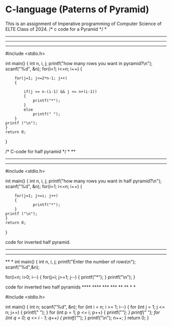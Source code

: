 # C-language (Paterns of Pyramid)
This is an assignment of Imperative programming of Computer Science of ELTE Class of 2024.
/* c code for a Pyramid */
    *
   ***
  *****
 *******
#include <stdio.h>

int main()
{
    int n, i, j;
    printf("how many rows you want in pyramid?\n");
    scanf("%d", &n);
    for(i=1; i<=n; i++) 
    {
        
        for(j=1; j<=2*n-1; j++) 
        {
            
            if(j >= n-(i-1) && j <= n+(i-1))
            {
                printf("*");
            }
            else
                printf(" ");
        }
    printf ("\n");
    }
    return 0;
}

/* C-code for half pyramid */
*
**
***
****
#include <stdio.h>

int main()
{
    int n, i, j;
    printf("how many rows you want in half pyramid?\n");
    scanf("%d", &n);
    for(i=1; i<=n; i++) 
    {
        
        for(j=1; j<=i; j++) 
        {
                printf("*");
        }
    printf ("\n");
    }
    return 0;
}

code for inverted half pyramid.
****
***
**
*
int main()
{
  int n, i, j;
  printf("Enter the number of rows\n");
  scanf("%d",&n);

  for(i=n; i>0; i--)
  {
    for(j=i; j>=1; j--)
    {
      printf("*");
    }
    printf("\n");
  }
  
  code for inverted two half pyramids
    **** ****
     *** ***
      ** **
       * *
       
#include <stdio.h>

int main()
{
	int n;
	scanf("%d", &n);
	for (int i = n; i >= 1; i--)
	{
		for (int j = 1; j <= n; j++)
		{
			printf(" ");
		}
		for (int p = 1; p <= i; p++)
		{
			printf("*");
		}
		printf(" ");
		for (int q = 0; q <= i - 1; q++)
		{
			printf("*");
		}
		printf("\n");
		n++;
	}
	return 0;
}       
